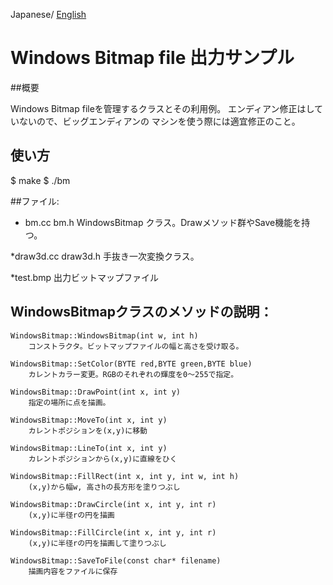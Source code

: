 Japanese/ [English](README.md)

# Windows Bitmap file 出力サンプル

##概要

Windows Bitmap fileを管理するクラスとその利用例。
エンディアン修正はしていないので、ビッグエンディアンの
マシンを使う際には適宜修正のこと。

## 使い方

$ make
$ ./bm

##ファイル:

* bm.cc bm.h
  WindowsBitmap クラス。Drawメソッド群やSave機能を持つ。

*draw3d.cc draw3d.h
 手抜き一次変換クラス。

*test.bmp
  出力ビットマップファイル

## WindowsBitmapクラスのメソッドの説明：

	WindowsBitmap::WindowsBitmap(int w, int h)
        コンストラクタ。ビットマップファイルの幅と高さを受け取る。

    WindowsBitmap::SetColor(BYTE red,BYTE green,BYTE blue)
        カレントカラー変更。RGBのそれぞれの輝度を0〜255で指定。

    WindowsBitmap::DrawPoint(int x, int y)
        指定の場所に点を描画。

    WindowsBitmap::MoveTo(int x, int y)
        カレントポジションを(x,y)に移動

    WindowsBitmap::LineTo(int x, int y)
        カレントポジションから(x,y)に直線をひく

    WindowsBitmap::FillRect(int x, int y, int w, int h)
        (x,y)から幅w, 高さhの長方形を塗りつぶし

    WindowsBitmap::DrawCircle(int x, int y, int r)
        (x,y)に半径rの円を描画

    WindowsBitmap::FillCircle(int x, int y, int r)
        (x,y)に半径rの円を描画して塗りつぶし

    WindowsBitmap::SaveToFile(const char* filename)
        描画内容をファイルに保存
